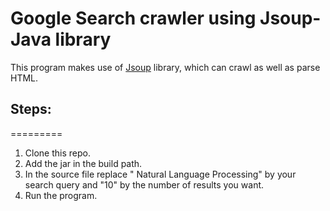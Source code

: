 # Google Search crawler using Jsoup- Java library

This program makes use of <a href="http://jsoup.org/download">Jsoup</a> library, which can crawl as well as parse HTML. 

## Steps:
=========
1. Clone this repo.
2. Add the jar in the build path.
3. In the source file replace " Natural Language Processing" by your search query and "10" by the number of results you want.
4. Run the program.
